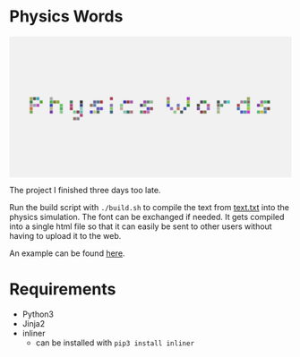 # Physics Words

<img align="center" src="physics_words.png">

The project I finished three days too late.

Run the build script with `./build.sh` to compile the text from [text.txt](text.txt) into the physics simulation.
The font can be exchanged if needed.
It gets compiled into a single html file so that it can easily be sent to other users without having to upload it to the web.

An example can be found [here](https://christopher-besch.github.io/physics_words/out/index.html).

# Requirements

-   Python3
-   Jinja2
-   inliner
    -   can be installed with `pip3 install inliner`

